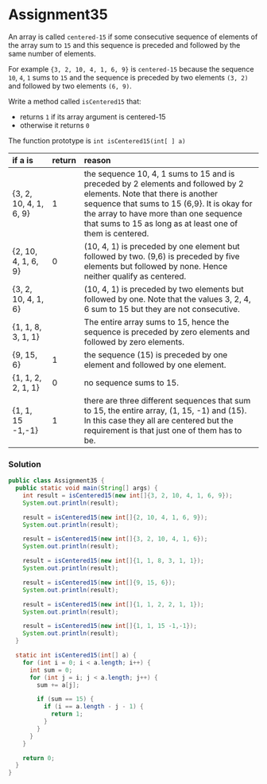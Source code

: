 # Assignment35

An array is called `centered-15` if some consecutive sequence of elements of the array sum to `15` and this sequence is preceded and followed by the same number of elements.

For example `{3, 2, 10, 4, 1, 6, 9}` is `centered-15` because the sequence `10`, `4`, `1` sums to `15` and the sequence is preceded by two elements `(3, 2)` and followed by two elements `(6, 9)`.

Write a method called `isCentered15` that:

* returns `1` if its array argument is centered-15
* otherwise it returns `0`

The function prototype is `int isCentered15(int[ ] a)`

| if a is | return | reason |
|:-------------|:-------------|:-------------|
| {3, 2, 10, 4, 1, 6, 9} | 1 | the sequence 10, 4, 1 sums to 15 and is preceded by 2 elements and followed by 2 elements. Note that there is another sequence that sums to 15 (6,9}. It is okay for the array to have more than one sequence that sums to 15 as long as at least one of them is centered. |
| {2, 10, 4, 1, 6, 9} | 0 | (10, 4, 1) is preceded by one element but followed by two. (9,6) is preceded by five elements but followed by none. Hence neither qualify as centered. |
| {3, 2, 10, 4, 1, 6} |  | (10, 4, 1) is preceded by two elements but followed by one. Note that the values 3, 2, 4, 6 sum to 15 but they are not consecutive. |
| {1, 1, 8, 3, 1, 1} |  | The entire array sums to 15, hence the sequence is preceded by zero elements and followed by zero elements. |
| {9, 15, 6} | 1 | the sequence (15) is preceded by one element and followed by one element. |
| {1, 1, 2, 2, 1, 1} | 0 | no sequence sums to 15. |
| {1, 1, 15 -1,-1} | 1 | there are three different sequences that sum to 15, the entire array, (1, 15, -1) and (15). In this case they all are centered but the requirement is that just one of them has to be. |

### Solution

```java
public class Assignment35 {
  public static void main(String[] args) {
    int result = isCentered15(new int[]{3, 2, 10, 4, 1, 6, 9});
    System.out.println(result);

    result = isCentered15(new int[]{2, 10, 4, 1, 6, 9});
    System.out.println(result);

    result = isCentered15(new int[]{3, 2, 10, 4, 1, 6});
    System.out.println(result);

    result = isCentered15(new int[]{1, 1, 8, 3, 1, 1});
    System.out.println(result);

    result = isCentered15(new int[]{9, 15, 6});
    System.out.println(result);

    result = isCentered15(new int[]{1, 1, 2, 2, 1, 1});
    System.out.println(result);

    result = isCentered15(new int[]{1, 1, 15 -1,-1});
    System.out.println(result);
  }

  static int isCentered15(int[] a) {
    for (int i = 0; i < a.length; i++) {
      int sum = 0;
      for (int j = i; j < a.length; j++) {
        sum += a[j];

        if (sum == 15) {
          if (i == a.length - j - 1) {
            return 1;
          }
        }
      }
    }

    return 0;
  }
}
```
